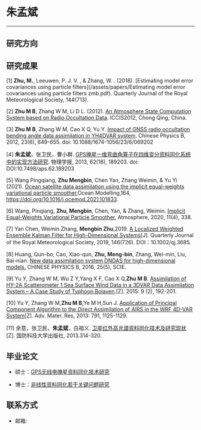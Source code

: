 # 朱孟斌
---
## 研究方向

## 研究成果
[1] **Zhu, M.**, Leeuwen, P. J. V. , & Zhang, W. . (2018). [Estimating model error covariances using particle filters](/assets/papers/Estimating model error covariances using particle filters zmb.pdf). Quarterly Journal of the Royal Meteorological Society, 144(713).

[2] **Zhu M B**, Zhang W M, Li D L. (2012). [An Atmosphere State Computation System based on Radio Occultation Data](../assets/papers/A-Atmosphere-State-Computation-System-based-on-Radio-Occultation-Data.pdf). ICCIS2012, Chong Qing, China.

[3] **Zhu M B**, Zhang W M, Cao X Q, Yu Y. [Impact of GNSS radio occultation bending angle data assimilation in YH4DVAR system](../assets/papers/Impact-of-GNSS-radio-occultation-bending-angle-data-assimilation-in-YH4DVAR-system.pdf). Chinese Physics B, 2012, 23(6), 649-655. doi: 10.1088/1674-1056/23/6/069202

[4] **朱孟斌**，张卫民，曹小群. [GPS掩星一维弯曲角算子在四维变分资料同化系统中的实现方法研究](../assets/papers/GPS掩星一维弯曲角算子在四维变分资料同化系统中的实现方法研究.pdf). 物理学报, 2013, 62(18), 189203. doi: DOI:10.7498/aps.62.189203

[5] Wang Pingqiang, **Zhu Mengbin**, Chen Yan, Zhang Weimin, & Yu Yi (2021). [Ocean satellite data assimilation using the implicit equal-weights variational particle smoother](../assets/papers/Wangpq-2021-Ocean+satellite+data+assimilation+us.pdf),Ocean Modelling,164, https://doi.org/10.1016/j.ocemod.2021.101833.

[6] Wang, Pinqiang, **Zhu, Mengbin**, Chen, Yan, & Zhang, Weimin. [Implicit Equal-Weights Variational Particle Smoother.](../assets/papers/Wang-2020-Implicit-Equal-Weights-Variational-P.pdf)  Atmosphere, 2020, 11(4), 338.

[7] Yan Chen, Weimin Zhang, **Mengbin Zhu**,2019. [A Localized Weighted Ensemble Kalman Filter for High-Dimensional Systems](../assets/papers/A-Localized-Weighted-Ensemble-Kalman-Filter-for-High-Dimensional-Systems.pdf)[J].  Quarterly Journal of the Royal Meteorological Society, 2019, 146(726). DOI：10.1002/qj.3685.

[8] Huang, Qun-bo, Cao, Xiao-qun, **Zhu, Meng-bin**, Zhang, Wei-min, Liu, Bai-nian. [New data assimilation system DNDAS for high-dimensional models.](../assets/papers/New-data-assimilation-system-DNDAS-for-high-dimensional-models.pdf) CHINESE PHYSICS B, 2016, 25(5), SCIE.

[9] Yu Y, Zhang W M, Wu Z Y,Yang X F, Cao X Q,**Zhu M B**. [Assimilation of HY-2A Scatterometer 1 Sea Surface Wind Data in a 3DVAR Data Assimilation System – A Case Study of Typhoon Bolaven](../assets/papers/Assimilation-of-HY-2A-scatterometer-sea-surface-wind-data-in-a-3DVAR-data-assimilation-system.pdf).[Z]. 2015: 9 (2), 192-201.

[10] Yu Y, Zhang W M,**Zhu M B**,Ye M H,Sun J. [Application of Principal Component Algorithm to the Direct Assimilation of AIRS in the WRF 4D-VAR System](../assets/papers/APPLICATION-OF-PRINCIPAL-COMPONENT-ALGORITHM-TO-THE-DIRECT-ASSIMILATION-OF-AIRS-IN-THE-WRF-4D-VAR-SYSTEM.pdf)[Z]. Adv. Mater. Res, 2013: 791, 1125-1129.

[11] 余意，张卫民，**朱孟斌**，白祖义. [卫星红外高光谱资料同化技术及研究现状](../assets/papers/卫星红外高光谱资料同化技术及研究现状.pdf)[Z]. 国防科技大学出版社, 2013.314-320.


## 毕业论文

* 硕士：[GPS无线电掩星资料同化技术研究](../assets/dissertations/GPS无线电掩星资料同化技术研究-朱孟斌.pdf)

* 博士：[非线性资料同化若干关键问题研究](../assets/dissertations/非线性资料同化若干关键问题研究-朱孟斌.pdf)

## 联系方式
* 邮箱:
